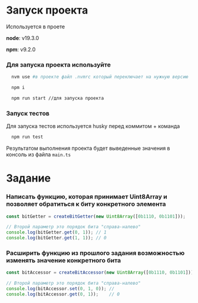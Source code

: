 # Запуск проекта

Используется в проете

**node**: v19.3.0

**npm**: v9.2.0

### Для запуска проекта используйте


```bash
  nvm use #в проекте файл .nvmrc который переключает на нужную версию
```

```bash
  npm i
```

```bash
  npm run start //для запуска проекта
```

### Запуск тестов

Для запуска тестов используется husky перед коммитом + команда

```bash
  npm run test
```

Результатом выполнения проекта будет выведенные значения в консоль из файла `main.ts`



# Задание


### Написать функцию, которая принимает Uint8Array и позволяет обратиться к биту конкретного элемента

```js
const bitGetter = createBitGetter(new Uint8Array([0b1110, 0b1101]));

// Второй параметр это порядок бита "справа-налево"
console.log(bitGetter.get(0, 1)); // 1
console.log(bitGetter.get(1, 1)); // 0
```

### Расширить функцию из прошлого задания возможностью изменять значение конкретного бита

```js
const bitAccessor = createBitAccessor(new Uint8Array([0b1110, 0b1101]));

// Второй параметр это порядок бита "справа-налево"
console.log(bitAccessor.set(0, 1, 0)); //
console.log(bitAccessor.get(0, 1));    // 0
```
